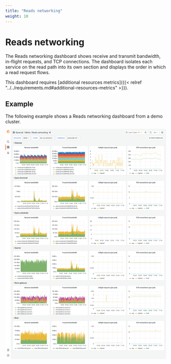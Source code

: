 ```yaml
---
title: "Reads networking"
weight: 10
---
```


# Reads networking

The Reads networking dashboard shows receive and transmit bandwidth, in-flight requests, and TCP connections.
The dashboard isolates each service on the read path into its own section and displays the order in which a read request flows.

This dashboard requires [additional resources metrics]({{< relref "../../requirements.md#additional-resources-metrics" >}}).

## Example

The following example shows a Reads networking dashboard from a demo cluster.

![Grafana Mimir reads networking dashboard](mimir-reads-networking.png)
